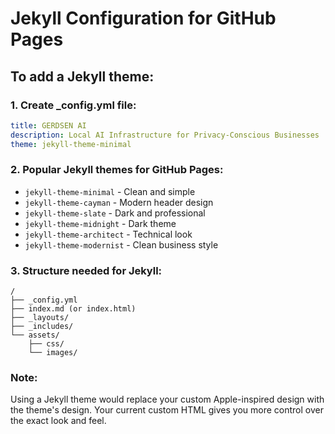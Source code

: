 # Jekyll Configuration for GitHub Pages

## To add a Jekyll theme:

### 1. Create _config.yml file:
```yaml
title: GERDSEN AI
description: Local AI Infrastructure for Privacy-Conscious Businesses
theme: jekyll-theme-minimal
```

### 2. Popular Jekyll themes for GitHub Pages:
- `jekyll-theme-minimal` - Clean and simple
- `jekyll-theme-cayman` - Modern header design  
- `jekyll-theme-slate` - Dark and professional
- `jekyll-theme-midnight` - Dark theme
- `jekyll-theme-architect` - Technical look
- `jekyll-theme-modernist` - Clean business style

### 3. Structure needed for Jekyll:
```
/
├── _config.yml
├── index.md (or index.html)
├── _layouts/
├── _includes/
└── assets/
    ├── css/
    └── images/
```

### Note: 
Using a Jekyll theme would replace your custom Apple-inspired design with the theme's design. Your current custom HTML gives you more control over the exact look and feel.